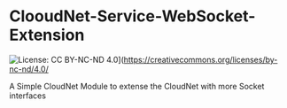 # ClooudNet-Service-WebSocket-Extension

![License: CC BY-NC-ND 4.0](https://img.shields.io/badge/License-CC%20BY--NC--ND%204.0-lightgrey.svg)](https://creativecommons.org/licenses/by-nc-nd/4.0/

A Simple CloudNet Module to extense the CloudNet with more Socket interfaces
